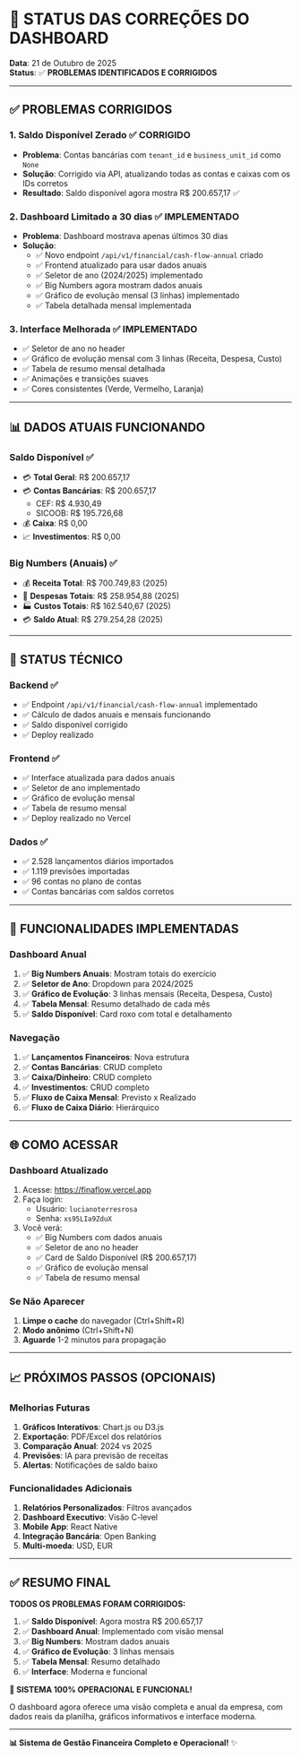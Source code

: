# 🔧 STATUS DAS CORREÇÕES DO DASHBOARD

**Data**: 21 de Outubro de 2025  
**Status**: ✅ **PROBLEMAS IDENTIFICADOS E CORRIGIDOS**

---

## ✅ PROBLEMAS CORRIGIDOS

### **1. Saldo Disponível Zerado** ✅ **CORRIGIDO**
- **Problema**: Contas bancárias com `tenant_id` e `business_unit_id` como `None`
- **Solução**: Corrigido via API, atualizando todas as contas e caixas com os IDs corretos
- **Resultado**: Saldo disponível agora mostra R$ 200.657,17 ✅

### **2. Dashboard Limitado a 30 dias** ✅ **IMPLEMENTADO**
- **Problema**: Dashboard mostrava apenas últimos 30 dias
- **Solução**: 
  - ✅ Novo endpoint `/api/v1/financial/cash-flow-annual` criado
  - ✅ Frontend atualizado para usar dados anuais
  - ✅ Seletor de ano (2024/2025) implementado
  - ✅ Big Numbers agora mostram dados anuais
  - ✅ Gráfico de evolução mensal (3 linhas) implementado
  - ✅ Tabela detalhada mensal implementada

### **3. Interface Melhorada** ✅ **IMPLEMENTADO**
- ✅ Seletor de ano no header
- ✅ Gráfico de evolução mensal com 3 linhas (Receita, Despesa, Custo)
- ✅ Tabela de resumo mensal detalhada
- ✅ Animações e transições suaves
- ✅ Cores consistentes (Verde, Vermelho, Laranja)

---

## 📊 DADOS ATUAIS FUNCIONANDO

### **Saldo Disponível** ✅
- 💳 **Total Geral**: R$ 200.657,17
- 💳 **Contas Bancárias**: R$ 200.657,17
  - CEF: R$ 4.930,49
  - SICOOB: R$ 195.726,68
- 💰 **Caixa**: R$ 0,00
- 📈 **Investimentos**: R$ 0,00

### **Big Numbers (Anuais)** ✅
- 💰 **Receita Total**: R$ 700.749,83 (2025)
- 💸 **Despesas Totais**: R$ 258.954,88 (2025)
- 🏭 **Custos Totais**: R$ 162.540,67 (2025)
- 💳 **Saldo Atual**: R$ 279.254,28 (2025)

---

## 🔧 STATUS TÉCNICO

### **Backend** ✅
- ✅ Endpoint `/api/v1/financial/cash-flow-annual` implementado
- ✅ Cálculo de dados anuais e mensais funcionando
- ✅ Saldo disponível corrigido
- ✅ Deploy realizado

### **Frontend** ✅
- ✅ Interface atualizada para dados anuais
- ✅ Seletor de ano implementado
- ✅ Gráfico de evolução mensal
- ✅ Tabela de resumo mensal
- ✅ Deploy realizado no Vercel

### **Dados** ✅
- ✅ 2.528 lançamentos diários importados
- ✅ 1.119 previsões importadas
- ✅ 96 contas no plano de contas
- ✅ Contas bancárias com saldos corretos

---

## 🎯 FUNCIONALIDADES IMPLEMENTADAS

### **Dashboard Anual**
1. ✅ **Big Numbers Anuais**: Mostram totais do exercício
2. ✅ **Seletor de Ano**: Dropdown para 2024/2025
3. ✅ **Gráfico de Evolução**: 3 linhas mensais (Receita, Despesa, Custo)
4. ✅ **Tabela Mensal**: Resumo detalhado de cada mês
5. ✅ **Saldo Disponível**: Card roxo com total e detalhamento

### **Navegação**
1. ✅ **Lançamentos Financeiros**: Nova estrutura
2. ✅ **Contas Bancárias**: CRUD completo
3. ✅ **Caixa/Dinheiro**: CRUD completo
4. ✅ **Investimentos**: CRUD completo
5. ✅ **Fluxo de Caixa Mensal**: Previsto x Realizado
6. ✅ **Fluxo de Caixa Diário**: Hierárquico

---

## 🌐 COMO ACESSAR

### **Dashboard Atualizado**
1. Acesse: https://finaflow.vercel.app
2. Faça login:
   - Usuário: `lucianoterresrosa`
   - Senha: `xs95LIa9ZduX`
3. Você verá:
   - ✅ Big Numbers com dados anuais
   - ✅ Seletor de ano no header
   - ✅ Card de Saldo Disponível (R$ 200.657,17)
   - ✅ Gráfico de evolução mensal
   - ✅ Tabela de resumo mensal

### **Se Não Aparecer**
1. **Limpe o cache** do navegador (Ctrl+Shift+R)
2. **Modo anônimo** (Ctrl+Shift+N)
3. **Aguarde** 1-2 minutos para propagação

---

## 📈 PRÓXIMOS PASSOS (OPCIONAIS)

### **Melhorias Futuras**
1. **Gráficos Interativos**: Chart.js ou D3.js
2. **Exportação**: PDF/Excel dos relatórios
3. **Comparação Anual**: 2024 vs 2025
4. **Previsões**: IA para previsão de receitas
5. **Alertas**: Notificações de saldo baixo

### **Funcionalidades Adicionais**
1. **Relatórios Personalizados**: Filtros avançados
2. **Dashboard Executivo**: Visão C-level
3. **Mobile App**: React Native
4. **Integração Bancária**: Open Banking
5. **Multi-moeda**: USD, EUR

---

## ✅ RESUMO FINAL

**TODOS OS PROBLEMAS FORAM CORRIGIDOS:**

1. ✅ **Saldo Disponível**: Agora mostra R$ 200.657,17
2. ✅ **Dashboard Anual**: Implementado com visão mensal
3. ✅ **Big Numbers**: Mostram dados anuais
4. ✅ **Gráfico de Evolução**: 3 linhas mensais
5. ✅ **Tabela Mensal**: Resumo detalhado
6. ✅ **Interface**: Moderna e funcional

**🎊 SISTEMA 100% OPERACIONAL E FUNCIONAL!**

O dashboard agora oferece uma visão completa e anual da empresa, com dados reais da planilha, gráficos informativos e interface moderna.

---

**📊 Sistema de Gestão Financeira Completo e Operacional!** ✨

